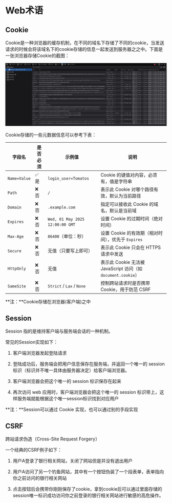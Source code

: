 # Web术语

## Cookie

Cookie是一种浏览器的缓存机制，在不同的域名下存储了不同的cookie，当发送请求的时候会将该域名下的cookie存储的信息一起发送到服务器之之中。下面是一张浏览器存储Cookie的截图：

![image-20250429150744738](./assets/image-20250429150744738.png)

Cookie存储的一些元数据信息可以参考下表：

| 字段名       | 是否必须 | 示例值                          | 说明                                                         |
| ------------ | -------- | ------------------------------- | ------------------------------------------------------------ |
| `Name=Value` | ✅ 是     | `login_user=Tomatos`            | Cookie 的键值对内容，必须有，值是字符串                      |
| `Path`       | ❌ 否     | `/`                             | 表示此 Cookie 对哪个路径有效，默认为当前路径                 |
| `Domain`     | ❌ 否     | `.example.com`                  | 指定可以接收此 Cookie 的域名，默认是当前域                   |
| `Expires`    | ❌ 否     | `Wed, 01 May 2025 12:00:00 GMT` | 设置 Cookie 的过期时间（绝对时间）                           |
| `Max-Age`    | ❌ 否     | `86400`（单位：秒）             | 设置 Cookie 的有效期（相对时间），优先于 `Expires`           |
| `Secure`     | ❌ 否     | 无值（只要写上即可）            | 表示此 Cookie 只会在 HTTPS 请求中发送                        |
| `HttpOnly`   | ❌ 否     | 无值                            | 表示此 Cookie 无法被 JavaScript 访问（如 `document.cookie`） |
| `SameSite`   | ❌ 否     | `Strict` / `Lax` / `None`       | 控制跨站请求时是否携带 Cookie，用于防范 CSRF                 |

**注：**Cookie存储在浏览器(客户端)之中

##  Session

Session 指的是维持客户端与服务端会话的一种机制。

常见的Session实现如下：

1. 客户端浏览器发起登陆请求

2. 登陆成功后，服务端会把用户信息保存在服务端，并返回一个唯一的 session 标识（标识并不唯一具体由服务器决定）给客户端浏览器。

3. 客户端浏览器会把这个唯一的 session 标识保存在起来

4. 再次访问 web 应用时，客户端浏览器会把这个唯一的 session 标识带上，这样服务端就能根据这个唯一session标识找到对应用户

**注：**Session可以通过 Cookie 实现，也可以通过别的手段实现

## CSRF

跨站请求伪造（Cross-Site Request Forgery）

一个经典的CSRF例子如下：

1. 用户A登录了银行相关网站，关闭了网站但是并没有退出用户

2. 用户A访问了另一个钓鱼网站，其中有一个按钮伪装了一个段表单，表单指向你之前访问的银行相关网站

3. 点击按钮后会携带你刚刚保存了cookie，拿到cookie后可以通过里面存储的session唯一标识成功访问你之前登录的银行相关网站进行敏感的高危操作。

   